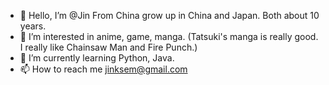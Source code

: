 - 👋 Hello, I’m @Jin From China grow up in China and Japan. Both about 10 years. 
- 👀 I’m interested in anime, game, manga. (Tatsuki's manga is really good. I really like Chainsaw Man and Fire Punch.)
- 🌱 I’m currently learning Python, Java.
- 📫 How to reach me jinksem@gmail.com 

<!---
Jin9991/Jin9991 is a ✨ special ✨ repository because its `README.md` (this file) appears on your GitHub profile.
You can click the Preview link to take a look at your changes.
--->
